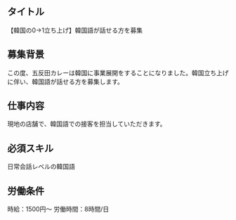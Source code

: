 ## タイトル
【韓国の0→1立ち上げ】韓国語が話せる方を募集
## 募集背景
この度、五反田カレーは韓国に事業展開をすることになりました。韓国立ち上げに伴い、韓国語が話せる方を募集します。
## 仕事内容
現地の店舗で、韓国語での接客を担当していただきます。
## 必須スキル
日常会話レベルの韓国語
## 労働条件
時給：1500円～
労働時間：8時間/日
